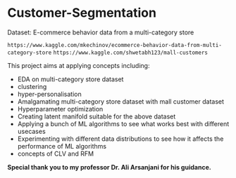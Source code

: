 # Customer-Segmentation

Dataset: E-commerce behavior data from a multi-category store

```https://www.kaggle.com/mkechinov/ecommerce-behavior-data-from-multi-category-store```
```https://www.kaggle.com/shwetabh123/mall-customers```


This project aims at applying concepts including: 
* EDA on multi-category store dataset
* clustering
* hyper-personalisation
* Amalgamating multi-category store dataset with mall customer dataset
* Hyperparameter optimization
* Creating latent manifold suitable for the above dataset 
* Applying a bunch of ML algorithms to see what works best with different usecases
* Experimenting with different data distributions to see how it affects the performance of ML algorithms
* concepts of CLV and RFM

**Special thank you to my professor Dr. Ali Arsanjani for his guidance.**




